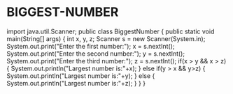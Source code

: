 # BIGGEST-NUMBER
import java.util.Scanner;
public class BiggestNumber
{
public static void main(String[] args)
{
int x, y, z;
Scanner s = new Scanner(System.in);
System.out.print(&quot;Enter the first number:&quot;);
x = s.nextInt();
System.out.print(&quot;Enter the second number:&quot;);
y = s.nextInt();
System.out.print(&quot;Enter the third number:&quot;);
z = s.nextInt();
if(x &gt; y &amp;&amp; x &gt; z)
{
System.out.println(&quot;Largest number is:&quot;+x);
}
else if(y &gt; x &amp;&amp; y&gt;z)
{
System.out.println(&quot;Largest number is:&quot;+y);
}
else
{
System.out.println(&quot;Largest number is:&quot;+z);
}
}
}
 
